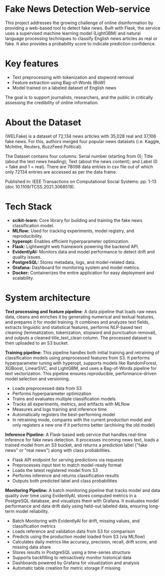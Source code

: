 # Fake News Detection Web-service

This project addresses the growing challenge of online disinformation by providing a web-based tool to detect fake news. Built with Flask, the service uses a supervised machine learning model (LightGBM) and natural language processing techniques to classify English news articles as real or fake. It also provides a probability score to indicate prediction confidence.

# Key features
* Text preprocessing with tokenization and stopword removal
* Feature extraction using Bag-of-Words (BoW)
* Model trained on a labeled dataset of English news

The goal is to support journalists, researchers, and the public in critically assessing the credibility of online information.

# About the Dataset

(WELFake) is a dataset of 72,134 news articles with 35,028 real and 37,106 fake news. For this, authors merged four popular news datasets (i.e. Kaggle, McIntire, Reuters, BuzzFeed Political).

The Dataset contains four columns: Serial number (starting from 0); Title (about the text news heading); Text (about the news content); and Label (0 = fake and 1 = real). There are 78098 data entries in csv file out of which only 72134 entries are accessed as per the data frame.

Published in:
IEEE Transactions on Computational Social Systems: pp. 1-13 (doi: 10.1109/TCSS.2021.3068519).

# Tech Stack

* **scikit-learn:** Core library for building and training the fake news classification model.
* **MLflow:** Used for tracking experiments, model registry, and reproducibility.
* **hyperopt:** Enables efficient hyperparameter optimization.
* **Flask:** Lightweight web framework powering the backend API.
* **EvidentlyAI:** Monitors data and model performance to detect drift and quality issues.
* **PostgreSQL:** Stores metadata, logs, and model-related data.
* **Grafana:** Dashboard for monitoring system and model metrics.
* **Docker:** Containerizes the entire application for easy deployment and scalability.

# System architecture

**Text processing and feature pipeline**: A data pipeline that loads raw news data, cleans and enriches it by generating numerical and textual features, and prepares it for model training. It combines and analyzes text fields, extracts linguistic and statistical features, performs NLP-based text cleaning (lemmatization, tokenization, stopword and punctuation removal), and outputs a cleaned title_text_clean column. The processed dataset is then uploaded to an S3 bucket.

**Training pipeline:** This pipeline handles both initial training and retraining of classification models using preprocessed features from S3. It performs hyperparameter tuning with hyperopt, supports models like RandomForest, XGBoost, LinearSVC, and LightGBM, and uses a Bag-of-Words pipeline for text vectorization. This pipeline ensures reproducible, performance-driven model selection and versioning.

* Loads preprocessed data from S3
* Performs hyperparameter optimization
* Trains and evaluates multiple classification models
* Tracks all experiments, metrics, and artifacts with MLflow
* Measures and logs training and inference time
* Automatically registers the best-performing model
* In retraining mode, compares with the current production model and only registers a new one if it performs better (archiving the old model)

**Inference Pipeline:** A Flask-based web service that handles real-time inference for fake news detection. It processes incoming news text, loads a trained model from an S3 bucket, and returns a prediction label ("fake news" or "real news") along with class probabilities.

* Flask API endpoint for serving predictions via requests
* Preprocesses input text to match model-ready format
* Loads the latest registered model from S3
* Performs inference and returns classification results
* Outputs both predicted label and class probabilities

**Monitoring Pipeline:** A batch monitoring pipeline that tracks model and data quality over time using EvidentlyAI, stores computed metrics in a PostgreSQL database, and visualizes them with Grafana. It evaluates model performance and data drift daily using held-out labeled data, ensuring long-term model reliability.

* Batch Monitoring with EvidentlyAI for drift, missing values, and classification metrics
* Loads reference and validation data from S3 for comparison
* Predicts using the production model loaded from S3 (via MLflow)
* Calculates daily metrics like accuracy, precision, recall, drift score, and missing data share
* Stores results in PostgreSQL using a time-series structure
* Supports backfilling to retroactively monitor historical data
* Dashboards powered by Grafana for visualization and analysis
* Automatic table creation for metric storage if missing

